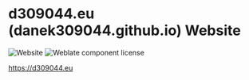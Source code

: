 # d309044.eu (danek309044.github.io) Website
<img alt="Website" src="https://img.shields.io/website?down_color=lightgrey&down_message=Offline&style=for-the-badge&up_color=green&up_message=Online&url=https%3A%2F%2Fdanek309044.github.io%2F"> <img alt="Weblate component license" src="https://img.shields.io/github/license/Danek309044/Danek309044.github.io?label=license&style=for-the-badge">

https://d309044.eu
